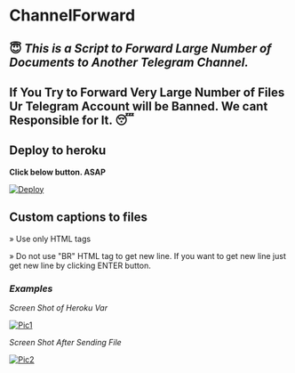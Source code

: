 # ChannelForward
<h2>😇 <i>This is a Script to Forward Large Number of Documents to Another Telegram Channel.</i></h2>
<h2>If You Try to Forward Very Large Number of Files Ur Telegram Account will be Banned. We cant Responsible for It. 😴</h2>

## Deploy to heroku

<b>Click below button. ASAP</b>

[![Deploy](https://www.herokucdn.com/deploy/button.svg)](https://heroku.com/deploy)

## Custom captions to files

» Use only HTML tags

» Do not use "BR" HTML tag to get new line. If you want to get new line just get new line by clicking ENTER button.

<h3><i>Examples</i></h3>

<i>Screen Shot of Heroku Var</i>

[![Pic1](https://telegra.ph/file/d696aa4fdf938624eb7bf.png)](https://github.com/Anjana-Ma/ChannelForward#examples)

<i>Screen Shot After Sending File</i>

[![Pic2](https://telegra.ph/file/54ff54f80e8819a20d59a.png)](https://github.com/Anjana-Ma/ChannelForward#examples)
